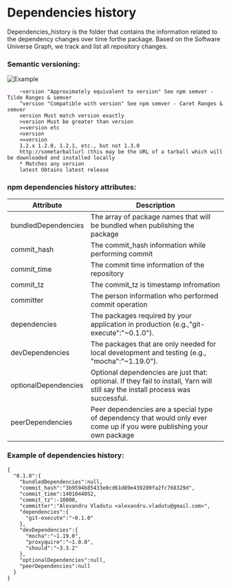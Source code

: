 # Dependencies history
Dependencies_history is the folder that contains the information  related  to  the  dependency  changes  over  time  forthe package. Based on the Software Universe Graph, we track and list all repository changes. 

### Semantic versioning:

![Example](https://github.com/NAIST-SE/npmDependencyEcosystemDatasets/blob/master/dependencies_history/semver.png "Example of semantic virsioning")

```
    ~version "Approximately equivalent to version" See npm semver - Tilde Ranges & semver 
    ^version "Compatible with version" See npm semver - Caret Ranges & semver 
    version Must match version exactly
    >version Must be greater than version
    >=version etc
    <version
    <=version
    1.2.x 1.2.0, 1.2.1, etc., but not 1.3.0
    http://sometarballurl (this may be the URL of a tarball which will be downloaded and installed locally
    * Matches any version
    latest Obtains latest release
````

### npm dependencies history attributes:

|Attribute|Description|
|---------|-----------|
|bundledDependencies| The array of package names that will be bundled when publishing the package|
|commit_hash| The commit_hash information while performing commit|
|commit_time| The commit time information of the repository |
|commit_tz|The commit_tz is timestamp infromation|
|committer| The person information who performed commit operation|
|dependencies|The packages required by your application in production (e.g.,"git-execute":"~0.1.0").|
|devDependencies| The packages that are only needed for local development and testing (e.g.,  "mocha":"~1.19.0").|
|optionalDependencies| Optional dependencies are just that: optional. If they fail to install, Yarn will still say the install process was successful.|
|peerDependencies|Peer dependencies are a special type of dependency that would only ever come up if you were publishing your own package|



### Example of dependencies history:
```
{
  "0.1.0":{
    "bundledDependencies":null,
    "commit_hash":"3b9594b85433e0cd61d89e439289fa2fc768329d",
    "commit_time":1401044052,
    "commit_tz":-10800,
    "committer":"Alexandru Vladutu <alexandru.vladutu@gmail.com>",
    "dependencies":{
      "git-execute":"~0.1.0"
    },
    "devDependencies":{
      "mocha":"~1.19.0",
      "proxyquire":"~1.0.0",
      "should":"~3.3.2"
    },
    "optionalDependencies":null,
    "peerDependencies":null
  }
}
```
